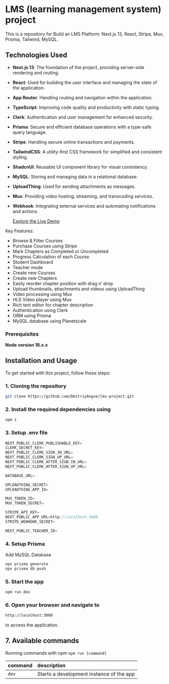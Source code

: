 
# LMS (learning management system) project

This is a repository for Build an LMS Platform: Next.js 13,  React, Stripe, Mux, Prisma, Tailwind, MySQL.

## Technologies Used
- **Next.js 13**: The foundation of the project, providing server-side rendering and routing.
- **React**: Used for building the user interface and managing the state of the application.
- **App Router**: Handling routing and navigation within the application.
- **TypeScript**: Improving code quality and productivity with static typing.
- **Clerk**: Authentication and user management for enhanced security.
- **Prisma**: Secure and efficient database operations with a type-safe query language.
- **Stripe**: Handling secure online transactions and payments.
- **TailwindCSS**:  A utility-first CSS framework for simplified and consistent styling.
- **ShadcnUI**: Reusable UI component library for visual consistency.
- **MySQL**: Storing and managing data in a relational database.
- **UploadThing**: Used for sending attachments as messages.
- **Mux**: Providing video hosting, streaming, and transcoding services.
- **Webhook**: Integrating external services and automating notifications and actions.

  [Explore the Live Demo](https://lms-project-kohl.vercel.app/)

Key Features:

- Browse & Filter Courses
- Purchase Courses using Stripe
- Mark Chapters as Completed or Uncompleted
- Progress Calculation of each Course
- Student Dashboard
- Teacher mode
- Create new Courses
- Create new Chapters
- Easily reorder chapter position with drag n’ drop
- Upload thumbnails, attachments and videos using UploadThing
- Video processing using Mux
- HLS Video player using Mux
- Rich text editor for chapter description
- Authentication using Clerk
- ORM using Prisma
- MySQL database using Planetscale

### Prerequisites

**Node version 18.x.x**

## Installation and Usage

To get started with this project, follow these steps:
### 1. Cloning the repository

```bash
git clone https://github.com/DmitriyAngve/lms-project.git
```

### 2. Install the required dependencies using

```bash
npm i
```

### 3. Setup .env file


```js
NEXT_PUBLIC_CLERK_PUBLISHABLE_KEY=
CLERK_SECRET_KEY=
NEXT_PUBLIC_CLERK_SIGN_IN_URL=
NEXT_PUBLIC_CLERK_SIGN_UP_URL=
NEXT_PUBLIC_CLERK_AFTER_SIGN_IN_URL=
NEXT_PUBLIC_CLERK_AFTER_SIGN_UP_URL=

DATABASE_URL=

UPLOADTHING_SECRET=
UPLOADTHING_APP_ID=

MUX_TOKEN_ID=
MUX_TOKEN_SECRET=

STRIPE_API_KEY=
NEXT_PUBLIC_APP_URL=http://localhost:3000
STRIPE_WEBHOOK_SECRET=

NEXT_PUBLIC_TEACHER_ID=
```

### 4. Setup Prisma

Add MySQL Database

```bash
npx prisma generate
npx prisma db push

```

### 5. Start the app

```bash
npm run dev
```

### 6. Open your browser and navigate to
```bash
http://localhost:3000
```
to access the application.

## 7. Available commands

Running commands with npm `npm run [command]`

| command         | description                              |
| :-------------- | :--------------------------------------- |
| `dev`           | Starts a development instance of the app |

